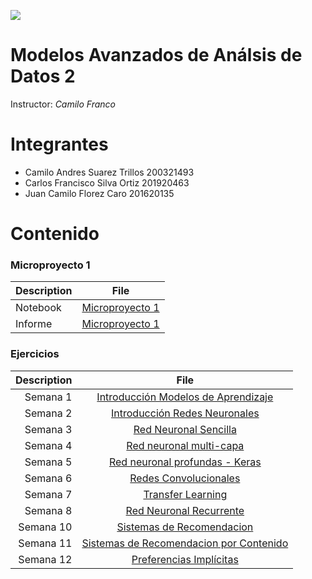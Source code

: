 ![](https://investigaciones.uniandes.edu.co/wp-content/themes/vicerrectoria001/images/logo2.png)
# Modelos Avanzados de Análsis de Datos 2

Instructor: *Camilo Franco*
 
# Integrantes

* Camilo Andres Suarez Trillos 200321493
* Carlos Francisco Silva Ortiz 201920463
* Juan Camilo Florez Caro 201620135

 

# Contenido
### Microproyecto 1 


|Description|File|
|----|--------|
|Notebook|[Microproyecto 1](https://github.com/NecesitoUnNick/Modelos-2/blob/master/01/MicroProyecto1_StartUp.ipynb)|
|Informe|[Microproyecto 1](https://github.com/NecesitoUnNick/Modelos-2/blob/master/01/Entrega%20Proyecto.pdf)|

 

### Ejercicios
 

|Description  | File|
|-----------: |:------------:|
|Semana 1|[Introducción Modelos de Aprendizaje](https://github.com/NecesitoUnNick/Modelos-2/blob/master/01/Semana1.ipynb)|
|Semana 2|[Introducción Redes Neuronales](https://github.com/NecesitoUnNick/Modelos-2/blob/master/02/semana2.ipynb)|
|Semana 3|[Red Neuronal Sencilla](https://nbviewer.jupyter.org/github/NecesitoUnNick/Modelos-2/blob/master/03/Semana3_RedNeuronalSencilla_Actividad.ipynb)|
|Semana 4|[Red neuronal multi-capa](https://nbviewer.jupyter.org/github/NecesitoUnNick/Modelos-2/blob/master/04/Semana4_RedNeuronalProfunda_Actividad.ipynb)|
|Semana 5|[Red neuronal profundas - Keras](https://nbviewer.jupyter.org/github/NecesitoUnNick/Modelos-2/blob/master/05/Semana5_RedesProfundas_Keras_Actividad.ipynb)|
|Semana 6|[Redes Convolucionales](https://nbviewer.jupyter.org/github/NecesitoUnNick/Modelos-2/blob/master/06/Semana6_RedesConvolucionales_Actividad.ipynb)|
|Semana 7|[Transfer Learning](https://nbviewer.jupyter.org/github/NecesitoUnNick/Modelos-2/blob/master/07/Semana7_TransferLearning_Actividad.ipynb)|
|Semana 8|[Red Neuronal Recurrente](https://nbviewer.jupyter.org/github/NecesitoUnNick/Modelos-2/blob/master/08/Semana8_RedNeuronalRecurrente_LSTMBidireccional_Actividad.ipynb)|
|Semana 10|[Sistemas de Recomendacion](https://nbviewer.jupyter.org/github/NecesitoUnNick/Modelos-2/blob/master/10/Semana10_IntroSistemasRecomendacion_Actividad.ipynb)|
|Semana 11|[Sistemas de Recomendacion por Contenido](https://nbviewer.jupyter.org/github/NecesitoUnNick/Modelos-2/blob/master/10/Semana10_IntroSistemasRecomendacion_Actividad.ipynb)|
|Semana 12|[Preferencias Implícitas](https://nbviewer.jupyter.org/github/NecesitoUnNick/Modelos-2/blob/master/12/Semana12_PreferenciasImplicitas_Actividad.ipynb)|
